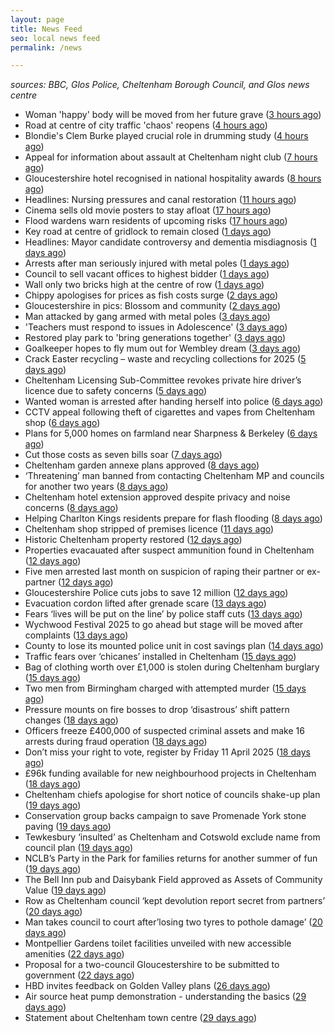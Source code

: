```yaml
---
layout: page
title: News Feed
seo: local news feed
permalink: /news

---
```


_sources: BBC, Glos Police, Cheltenham Borough Council, and Glos news centre_

<!-- news_marker starts -->
- Woman 'happy' body will be moved from her future grave ([3 hours ago](https://www.bbc.com/news/articles/cqj4dxwl2j1o))
- Road at centre of city traffic 'chaos' reopens ([4 hours ago](https://www.bbc.com/news/articles/cvgn135259jo))
- Blondie's Clem Burke played crucial role in drumming study ([4 hours ago](https://www.bbc.com/news/videos/cm2eygx1jpyo))
- Appeal for information about assault at Cheltenham night club ([7 hours ago](https://gloucesternewscentre.co.uk/appeal-for-information-about-assault-at-cheltenham-night-club/))
- Gloucestershire hotel recognised in national hospitality awards ([8 hours ago](https://gloucesternewscentre.co.uk/gloucestershire-hotel-recognised-in-national-hospitality-awards/))
- Headlines: Nursing pressures and canal restoration ([11 hours ago](https://www.bbc.com/news/articles/cvgpd0pz6dno))
- Cinema sells old movie posters to stay afloat ([17 hours ago](https://www.bbc.com/news/articles/c1merg7mdjdo))
- Flood wardens warn residents of upcoming risks ([17 hours ago](https://www.bbc.com/news/articles/ce3v175vnzpo))
- Key road at centre of gridlock to remain closed ([1 days ago](https://www.bbc.com/news/articles/cqx493jqx0jo))
- Headlines: Mayor candidate controversy and dementia misdiagnosis ([1 days ago](https://www.bbc.com/news/articles/c9851440re5o))
- Arrests after man seriously injured with metal poles ([1 days ago](https://www.bbc.com/news/articles/c8ep7l8xr8do))
- Council to sell vacant offices to highest bidder ([1 days ago](https://www.bbc.com/news/articles/c0kxvgmx3d2o))
- Wall only two bricks high at the centre of row ([1 days ago](https://www.bbc.com/news/articles/cx28mpndr5do))
- Chippy apologises for prices as fish costs surge ([2 days ago](https://www.bbc.com/news/articles/cx2w4lqz73no))
- Gloucestershire in pics: Blossom and community ([2 days ago](https://www.bbc.com/news/articles/cy9vj3jqjw0o))
- Man attacked by gang armed with metal poles ([3 days ago](https://www.bbc.com/news/articles/cj3xe562vk1o))
- 'Teachers must respond to issues in Adolescence' ([3 days ago](https://www.bbc.com/news/articles/cyvq7qqrvy0o))
- Restored play park to 'bring generations together' ([3 days ago](https://www.bbc.com/news/articles/ckgemkgryl9o))
- Goalkeeper hopes to fly mum out for Wembley dream ([3 days ago](https://www.bbc.com/news/articles/cd02e2pymjyo))
- Crack Easter recycling – waste and recycling collections for 2025 ([5 days ago](https://www.cheltenham.gov.uk/news/article/3002/crack_easter_recycling_%E2%80%93_waste_and_recycling_collections_for_2025))
- Cheltenham Licensing Sub-Committee revokes private hire driver’s licence due to safety concerns ([5 days ago](https://www.cheltenham.gov.uk/news/article/3001/cheltenham_licensing_sub-committee_revokes_private_hire_drivers_licence_due_to_safety_concerns))
- Wanted woman is arrested after handing herself into police ([6 days ago](https://gloucesternewscentre.co.uk/wanted-woman-is-arrested-after-handing-herself-into-police/))
- CCTV appeal following theft of cigarettes and vapes from Cheltenham shop ([6 days ago](https://gloucesternewscentre.co.uk/cctv-appeal-following-theft-of-cigarettes-and-vapes-from-cheltenham-shop/))
- Plans for 5,000 homes on farmland near Sharpness & Berkeley ([6 days ago](https://www.bbc.co.uk/sounds/play/p0l1v3k3))
- Cut those costs as seven bills soar ([7 days ago](https://www.bbc.co.uk/sounds/play/p0l1mstk))
- Cheltenham garden annexe plans approved ([8 days ago](https://gloucesternewscentre.co.uk/cheltenham-garden-annexe-plans-approved/))
- ‘Threatening’ man banned from contacting Cheltenham MP and councils for another two years ([8 days ago](https://gloucesternewscentre.co.uk/threatening-man-banned-from-contacting-cheltenham-mp-and-councils-for-another-two-years/))
- Cheltenham hotel extension approved despite privacy and noise concerns ([8 days ago](https://gloucesternewscentre.co.uk/cheltenham-hotel-extension-approved-despite-privacy-and-noise-concerns/))
- Helping Charlton Kings residents prepare for flash flooding ([8 days ago](https://www.cheltenham.gov.uk/news/article/3000/helping_charlton_kings_residents_prepare_for_flash_flooding))
- Cheltenham shop stripped of premises licence ([11 days ago](https://gloucesternewscentre.co.uk/cheltenham-shop-stripped-of-premises-licence/))
- Historic Cheltenham property restored ([12 days ago](https://gloucesternewscentre.co.uk/historic-cheltenham-property-restored/))
- Properties evacauated after suspect ammunition found in Cheltenham ([12 days ago](https://gloucesternewscentre.co.uk/propeties-evacauated-after-suspect-ammuintion-found-in-cheltenham/))
- Five men arrested last month on suspicion of raping their partner or ex-partner ([12 days ago](https://gloucesternewscentre.co.uk/five-men-arrested-last-month-on-suspicion-of-raping-their-partner-or-ex-partner/))
- Gloucestershire Police cuts jobs to save 12 million ([12 days ago](https://www.bbc.co.uk/sounds/play/p0l0mzhx))
- Evacuation cordon lifted after grenade scare ([13 days ago](https://gloucesternewscentre.co.uk/evacuation-cordon-lifted-after-grenade-scare/))
- Fears ‘lives will be put on the line’ by police staff cuts ([13 days ago](https://gloucesternewscentre.co.uk/fears-lives-will-be-put-on-the-line-by-police-staff-cuts/))
- Wychwood Festival 2025 to go ahead but stage will be moved after complaints ([13 days ago](https://gloucesternewscentre.co.uk/wychwood-festival-2025-to-go-ahead-but-stage-will-be-moved-after-complaints/))
- County to lose its mounted police unit in cost savings plan ([14 days ago](https://gloucesternewscentre.co.uk/county-to-lose-its-mounted-police-unit-in-cost-savings-plan/))
- Traffic fears over ‘chicanes’ installed in Cheltenham ([15 days ago](https://gloucesternewscentre.co.uk/traffic-fears-over-chicanes-installed-in-cheltenham/))
- Bag of clothing worth over £1,000 is stolen during Cheltenham burglary ([15 days ago](https://gloucesternewscentre.co.uk/bag-of-clothing-worth-over-1000-is-stolen-during-cheltenham-burglary/))
- Two men from Birmingham charged with attempted murder ([15 days ago](https://gloucesternewscentre.co.uk/two-men-from-birmingham-charged-with-attempted-murder/))
- Pressure mounts on fire bosses to drop ‘disastrous’ shift pattern changes ([18 days ago](https://gloucesternewscentre.co.uk/pressure-mounts-on-fire-bosses-to-drop-disastrous-shift-pattern-changes/))
- Officers freeze £400,000 of suspected criminal assets and make 16 arrests during fraud operation ([18 days ago](https://gloucesternewscentre.co.uk/officers-freeze-400000-of-suspected-criminal-assets-and-make-16-arrests-during-fraud-operation/))
- Don’t miss your right to vote, register by Friday 11 April 2025 ([18 days ago](https://www.cheltenham.gov.uk/news/article/2999/dont_miss_your_right_to_vote_register_by_friday_11_april_2025))
- £96k funding available for new neighbourhood projects in Cheltenham ([18 days ago](https://www.cheltenham.gov.uk/news/article/2998/96k_funding_available_for_new_neighbourhood_projects_in_cheltenham))
- Cheltenham chiefs apologise for short notice of councils shake-up plan ([19 days ago](https://gloucesternewscentre.co.uk/cheltenham-chiefs-apologise-for-short-notice-of-councils-shake-up-plan/))
- Conservation group backs campaign to save Promenade York stone paving ([19 days ago](https://gloucesternewscentre.co.uk/conservation-group-backs-campaign-to-save-promenade-york-stone-paving/))
- Tewkesbury ‘insulted’ as Cheltenham and Cotswold exclude name from council plan ([19 days ago](https://gloucesternewscentre.co.uk/tewkesbury-insulted-as-cheltenham-and-cotswold-exclude-name-from-council-plan/))
- NCLB’s Party in the Park for families returns for another summer of fun ([19 days ago](https://www.cheltenham.gov.uk/news/article/2997/nclbs_party_in_the_park_for_families_returns_for_another_summer_of_fun))
- The Bell Inn pub and Daisybank Field approved as Assets of Community Value ([19 days ago](https://www.cheltenham.gov.uk/news/article/2996/the_bell_inn_pub_and_daisybank_field_approved_as_assets_of_community_value))
- Row as Cheltenham council ‘kept devolution report secret from partners’ ([20 days ago](https://gloucesternewscentre.co.uk/row-as-cheltenham-council-kept-devolution-report-secret-from-partners/))
- Man takes council to court after’losing two tyres to pothole damage’ ([20 days ago](https://gloucesternewscentre.co.uk/man-takes-council-to-court-afterlosing-two-tyres-to-pothole-damage/))
- Montpellier Gardens toilet facilities unveiled with new accessible amenities ([22 days ago](https://www.cheltenham.gov.uk/news/article/2995/montpellier_gardens_toilet_facilities_unveiled_with_new_accessible_amenities))
- Proposal for a two-council Gloucestershire to be submitted to government ([22 days ago](https://www.cheltenham.gov.uk/news/article/2994/proposal_for_a_two-council_gloucestershire_to_be_submitted_to_government))
- HBD invites feedback on Golden Valley plans ([26 days ago](https://www.cheltenham.gov.uk/news/article/2993/hbd_invites_feedback_on_golden_valley_plans))
- Air source heat pump demonstration - understanding the basics ([29 days ago](https://www.cheltenham.gov.uk/news/article/2992/air_source_heat_pump_demonstration_-_understanding_the_basics))
- Statement about Cheltenham town centre ([29 days ago](https://www.cheltenham.gov.uk/news/article/2991/statement_about_cheltenham_town_centre))

<!-- news_marker ends -->
